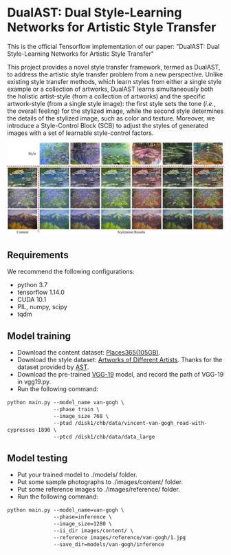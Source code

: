 # DualAST: Dual Style-Learning Networks for Artistic Style Transfer
This is the official Tensorflow implementation of our paper: "DualAST: Dual Style-Learning Networks for Artistic Style Transfer"  
  
This project provides a novel style transfer framework, termed as DualAST, to address the artistic style transfer problem from a new perspective. Unlike existing style transfer methods, which learn styles from either a single style example or a collection of artworks, DualAST learns simultaneously both the holistic artist-style (from a collection of artworks) and the specific artwork-style (from a single style image): the first style sets the tone (*i.e.*, the overall feeling) for the stylized image, while the second style determines the details of the stylized image, such as color and texture. Moreover, we introduce a Style-Control Block (SCB) to adjust the styles of generated images with a set of learnable style-control factors.  
  
![image](https://github.com/HalbertCH/DualAST/blob/main/results/1.png)  
  
## Requirements  
We recommend the following configurations:  
- python 3.7
- tensorflow 1.14.0
- CUDA 10.1
- PIL, numpy, scipy
- tqdm
  
## Model training  
- Download the content dataset: [Places365(105GB)](http://data.csail.mit.edu/places/places365/train_large_places365standard.tar).
- Download the style dataset: [Artworks of Different Artists](https://drive.google.com/drive/folders/1WxWxIhqqtkx4CwBVem7ZSr_ay9JJCiOh?usp=sharing). Thanks for the dataset provided by [AST](https://github.com/CompVis/adaptive-style-transfer).
- Download the pre-trained [VGG-19](https://drive.google.com/drive/folders/1n7VazSzdVdAN8Bp392KYQGVshg9pTdQ4?usp=sharing) model, and record the path of VGG-19 in vgg19.py.
- Run the following command:
```
python main.py --model_name van-gogh \
               --phase train \
               --image_size 768 \
               --ptad /disk1/chb/data/vincent-van-gogh_road-with-cypresses-1890 \
               --ptcd /disk1/chb/data/data_large
```
  
## Model testing
- Put your trained model to ./models/ folder.
- Put some sample photographs to ./images/content/ folder.
- Put some reference images to ./images/reference/ folder.
- Run the following command:
```
python main.py --model_name=van-gogh \
               --phase=inference \
               --image_size=1280 \
               --ii_dir images/content/ \
               --reference images/reference/van-gogh/1.jpg
               --save_dir=models/van-gogh/inference
```

